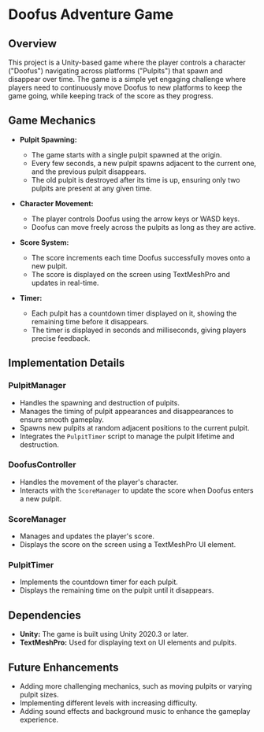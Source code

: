 # Doofus Adventure Game

## Overview

This project is a Unity-based game where the player controls a character ("Doofus") navigating across platforms ("Pulpits") that spawn and disappear over time. The game is a simple yet engaging challenge where players need to continuously move Doofus to new platforms to keep the game going, while keeping track of the score as they progress.

## Game Mechanics

- **Pulpit Spawning:** 
  - The game starts with a single pulpit spawned at the origin. 
  - Every few seconds, a new pulpit spawns adjacent to the current one, and the previous pulpit disappears.
  - The old pulpit is destroyed after its time is up, ensuring only two pulpits are present at any given time.

- **Character Movement:**
  - The player controls Doofus using the arrow keys or WASD keys.
  - Doofus can move freely across the pulpits as long as they are active.

- **Score System:**
  - The score increments each time Doofus successfully moves onto a new pulpit.
  - The score is displayed on the screen using TextMeshPro and updates in real-time.

- **Timer:**
  - Each pulpit has a countdown timer displayed on it, showing the remaining time before it disappears.
  - The timer is displayed in seconds and milliseconds, giving players precise feedback.

## Implementation Details

### PulpitManager
- Handles the spawning and destruction of pulpits.
- Manages the timing of pulpit appearances and disappearances to ensure smooth gameplay.
- Spawns new pulpits at random adjacent positions to the current pulpit.
- Integrates the `PulpitTimer` script to manage the pulpit lifetime and destruction.

### DoofusController
- Handles the movement of the player's character.
- Interacts with the `ScoreManager` to update the score when Doofus enters a new pulpit.

### ScoreManager
- Manages and updates the player's score.
- Displays the score on the screen using a TextMeshPro UI element.

### PulpitTimer
- Implements the countdown timer for each pulpit.
- Displays the remaining time on the pulpit until it disappears.

## Dependencies

- **Unity:** The game is built using Unity 2020.3 or later.
- **TextMeshPro:** Used for displaying text on UI elements and pulpits.

## Future Enhancements

- Adding more challenging mechanics, such as moving pulpits or varying pulpit sizes.
- Implementing different levels with increasing difficulty.
- Adding sound effects and background music to enhance the gameplay experience.

